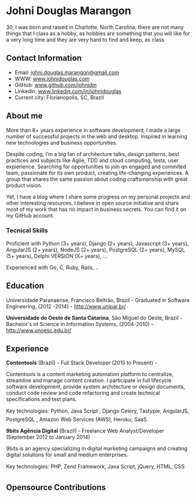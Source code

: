 # Johni Douglas Marangon

30, I was born and raised in Charlotte, North Carolina, there are not many things that I class as a hobby, as hobbies are something that you will like for a very long time and they are very hard to find and keep, as class

## Contact Information

* Email: johni.douglas.marangon@gmail.com
* WWW: www.johnidouglas.com
* GitHub: www.github.com/johnidm
* Linkedin: www.linkedin.com/in/johnidouglas
* Current city: Florianopolis, SC, Brazil

## About me

More than 8+ years experience in software development, I made a large number of successful projects in the web and desktop. Inspired in learning new technologies and business opportunities.

Despite coding, I’m a big fan of architecture talks, design patterns, best practices and subjects like Agile, TDD and cloud computing, tests, user expierience. Searching for opportunities to join qn engaged and commited team, passionate for its own product, creating life-changing experiences. A group that shares the same passion about coding craftsmanship with great product vision. 

Yet, I have a blog where I share some progress on my personal projects and other interesting resources. l believe in open source initiative and share most of my work that has no impact in business secrets. You can find it on my GitHub account.

### Tecnical Skills

Proficient with Python (3+ years), Django (2+ years), Javascript (3+ years), AngularJS (2+ years), NodeJS (2+ years), PostgreSQL (2+ years), MySQL (5+ years), Delphi VERSION (X+ years), …

Experienced with Go, C, Ruby, Rails, .. 

## Education

Universidade Paranaense, Francisco Beltrão, Brazil - Graduated in Software Engineering, (2012 -2014) - http://www.unipar.br/

**Universidade do Oeste de Santa Catarina**, São Miguel do Oeste, Brazil - Bachelor's of Science in Information Systems, (2004-2010) - http://www.unoesc.edu.br/

## Experience

**Contentools** (Brazil) - Full Stack Developer (2015 to Present) - 

Contentools is a content marketing automation platform to centralize, streamline and manage content creation. I participate in full lifecycle software development, provide system architecture or design documents, conduct code review and code refactoring and create technical specifications and test plans.

Key technologies: Python, Java Script , Django Celery, Tastypie, AngularJS, PostgreSQL , Amazon Web Services (AWS), Heroku, SaaS.

**9bits Agência Digital** (Brazil) - Freelance Web Analyst/Developer (September 2012 to January 2014)

9bits is an agency specializing in digital marketing campaigns and creating digital solutions for small and medium enterprises.

Key technologies: PHP,  Zend Framework,  Java Script,  jQuery, HTML, CSS

## Opensource Contributions


